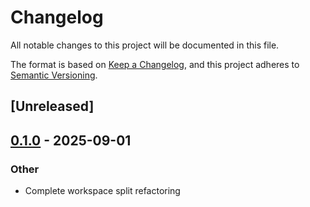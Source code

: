 # Changelog

All notable changes to this project will be documented in this file.

The format is based on [Keep a Changelog](https://keepachangelog.com/en/1.0.0/),
and this project adheres to [Semantic Versioning](https://semver.org/spec/v2.0.0.html).

## [Unreleased]

## [0.1.0](https://github.com/Coldaine/ColdVox/releases/tag/coldvox-text-injection-v0.1.0) - 2025-09-01

### Other

- Complete workspace split refactoring
